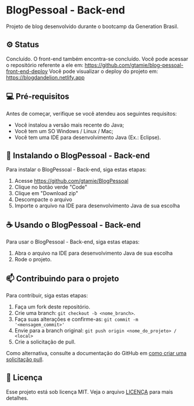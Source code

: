 # BlogPessoal - Back-end

Projeto de blog desenvolvido durante o bootcamp da Generation Brasil.

## ⚙️ Status

Concluído.
O front-end também encontra-se concluído. Você pode acessar o repositório referente a ele em: https://github.com/gtamie/blog-pessoal-front-end-deploy
Você pode visualizar o deploy do projeto em: https://blogdandelion.netlify.app

## 💻 Pré-requisitos

Antes de começar, verifique se você atendeu aos seguintes requisitos:

* Você instalou a versão mais recente do Java;
* Você tem um SO Windows / Linux / Mac; 
* Você tem uma IDE para desenvolvimento Java (Ex.: Eclipse).

## 🚀 Instalando o BlogPessoal - Back-end

Para instalar o BlogPessoal - Back-end, siga estas etapas:

1. Acesse https://github.com/gtamie/BlogPessoal
2. Clique no botão verde "Code"
3. Clique em "Download zip"
4. Descompacte o arquivo
5. Importe o arquivo na IDE para desenvolvimento Java de sua escolha

## ☕ Usando o BlogPessoal - Back-end

Para usar o BlogPessoal - Back-end, siga estas etapas:

1. Abra o arquivo na IDE para desenvolvimento Java de sua escolha
2. Rode o projeto.


## 📫 Contribuindo para o projeto

Para contribuir, siga estas etapas:

1. Faça um fork deste repositório.
2. Crie uma branch: `git checkout -b <nome_branch>`.
3. Faça suas alterações e confirme-as: `git commit -m '<mensagem_commit>'`
4. Envie para a branch original: `git push origin <nome_do_projeto> / <local>`
5. Crie a solicitação de pull.

Como alternativa, consulte a documentação do GitHub em [como criar uma solicitação pull](https://help.github.com/en/github/collaborating-with-issues-and-pull-requests/creating-a-pull-request).

## 📝 Licença

Esse projeto está sob licença MIT. Veja o arquivo [LICENÇA](LICENSE) para mais detalhes.


